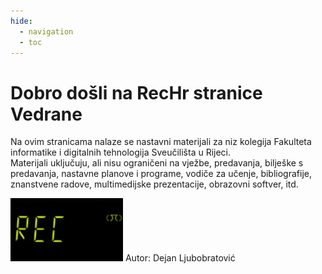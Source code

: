 ```yaml
---
hide:
  - navigation
  - toc
---
```

# Dobro došli na RecHr stranice Vedrane
Na ovim stranicama nalaze se nastavni materijali za niz kolegija Fakulteta informatike i digitalnih tehnologija Sveučilišta u Rijeci.  
Materijali uključuju, ali nisu ograničeni na vježbe, predavanja, bilješke s predavanja, nastavne planove i programe, vodiče za učenje, bibliografije, znanstvene radove, multimedijske prezentacije, obrazovni softver, itd.  

<img src="images/rec-logo2.png" alt="RecHr logo" width="180"/>  
Autor: Dejan Ljubobratović

